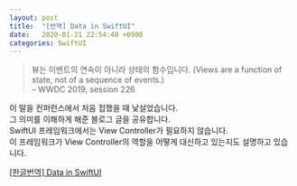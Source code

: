 ```yaml
---
layout: post
title:  "[번역] Data in SwiftUI"
date:   2020-01-21 22:54:40 +0900
categories: SwiftUI 
---
```


> 뷰는 이벤트의 연속이 아니라 상태의 함수입니다. (Views are a function of state, not of a sequence of events.)    
> – WWDC 2019, session 226

이 말을 컨퍼런스에서 처음 접했을 때 낯설었습니다.     
그 의미를 이해하게 해준 블로그 글을 공유합니다.    
SwiftUI 프레임워크에서는 View Controller가 필요하지 않습니다.    
이 프레임워크가 View Controller의 역할을 어떻게 대신하고 있는지도 설명하고 있습니다.
      
[[한글번역] Data in SwiftUI](https://www.notion.so/sweetptios/Data-in-SwiftUI-8c59d23d08f947bbbe7a717852c6197b)

